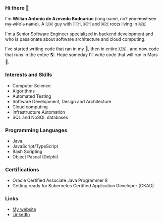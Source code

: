 ### Hi there 👋

I'm **Willian Antonio de Azevedo Bodnariuc** (long name, no? ~~you must see my wife's name~~). A 🇧🇷 guy with 🇮🇹, 🇵🇹 and 🇷🇴 roots living in 🇬🇧

I'm a Senior Software Engineer specialized in backend development and who is passionate about software architecture and cloud computing.

I've started writing code that ran in my :city_sunrise:, then in entire :us: . and now code that runs in the entire :earth_americas:. Hope someday I'll write code that will run in Mars :red_circle:.

### Interests and Skills
* Computer Science
* Algorithms
* Automated Testing
* Software Development, Design and Architecture 
* Cloud computing
* Infrastructure Automation
* SQL and NoSQL databases

### Programming Languages
* Java
* JavaScript/TypeScript
* Bash Scripting
* Object Pascal (Delphi)

### Certifications
* Oracle Certified Associate Java Programmer 8
* Getting ready for Kubernetes Certified Application Developer (CKAD)

### Links
* [My website](https://www.bodnariuc.com/)
* [LinkedIn](https://www.linkedin.com/in/willian-azevedo/)
